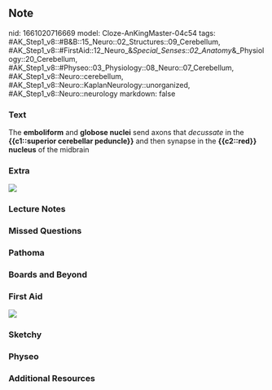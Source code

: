 ## Note
nid: 1661020716669
model: Cloze-AnKingMaster-04c54
tags: #AK_Step1_v8::#B&B::15_Neuro::02_Structures::09_Cerebellum, #AK_Step1_v8::#FirstAid::12_Neuro_&_Special_Senses::02_Anatomy_&_Physiology::20_Cerebellum, #AK_Step1_v8::#Physeo::03_Physiology::08_Neuro::07_Cerebellum, #AK_Step1_v8::Neuro::cerebellum, #AK_Step1_v8::Neuro::KaplanNeurology::unorganized, #AK_Step1_v8::Neuro::neurology
markdown: false

### Text
<div>
  The <b>emboliform</b> and <b>globose nuclei</b> send axons that
  <i>decussate</i> in the <b>{{c1::superior cerebellar
  peduncle}}</b> and then synapse in the <b>{{c2::red}} nucleus</b>
  of the midbrain
</div>

### Extra
<img src="paste-168225279050350.jpg">

### Lecture Notes


### Missed Questions


### Pathoma


### Boards and Beyond


### First Aid
<img src="tmpES3I_l.png">

### Sketchy


### Physeo


### Additional Resources

